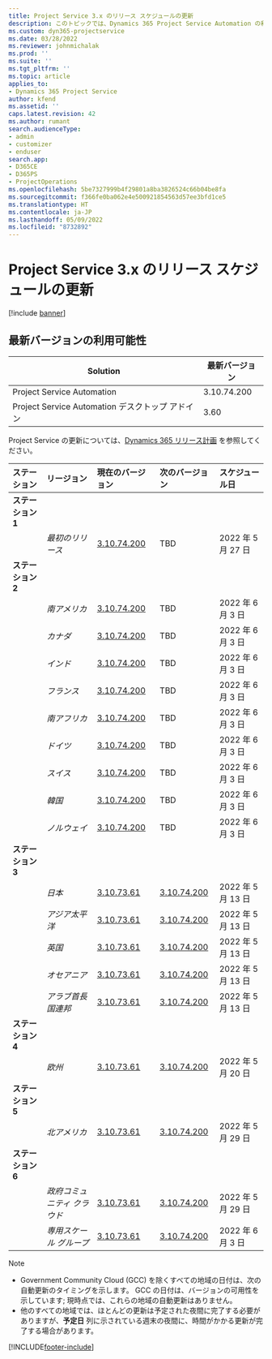 ```yaml
---
title: Project Service 3.x のリリース スケジュールの更新
description: このトピックでは、Dynamics 365 Project Service Automation の利用可能なリリースと今後のリリースについて説明します。
ms.custom: dyn365-projectservice
ms.date: 03/28/2022
ms.reviewer: johnmichalak
ms.prod: ''
ms.suite: ''
ms.tgt_pltfrm: ''
ms.topic: article
applies_to:
- Dynamics 365 Project Service
author: kfend
ms.assetid: ''
caps.latest.revision: 42
ms.author: rumant
search.audienceType:
- admin
- customizer
- enduser
search.app:
- D365CE
- D365PS
- ProjectOperations
ms.openlocfilehash: 5be7327999b4f29801a8ba3826524c66b04be8fa
ms.sourcegitcommit: f366fe0ba062e4e500921854563d57ee3bfd1ce5
ms.translationtype: HT
ms.contentlocale: ja-JP
ms.lasthandoff: 05/09/2022
ms.locfileid: "8732892"
---
```

# <a name="update-release-schedule-for-project-service-3x"></a>Project Service 3.x のリリース スケジュールの更新

[!include [banner](../includes/psa-now-project-operations.md)]

## <a name="latest-version-availability"></a>最新バージョンの利用可能性

| Solution  | 最新バージョン |
|-------|----|
| Project Service Automation    | 3.10.74.200 |
| Project Service Automation デスクトップ アドイン                | 3.60          |

Project Service の更新については、[Dynamics 365 リリース計画](/dynamics365/release-plans/) を参照してください。 

| ステーション  | リージョン | 現在のバージョン | 次のバージョン |  スケジュール日
| :---   | :---   | :---   | :---   |:---   |         
|<strong>ステーション 1</strong> | |  |  | |
| | <i>最初のリリース</i> | [3.10.74.200](whats-new-ur43.md) | TBD | 2022 年 5 月 27 日
|<strong>ステーション 2</strong> | |  |  | |
| | <i>南アメリカ</i> | [3.10.74.200](whats-new-ur43.md) | TBD | 2022 年 6 月 3 日
| | <i>カナダ</i> | [3.10.74.200](whats-new-ur43.md) | TBD | 2022 年 6 月 3 日
| | <i>インド</i> | [3.10.74.200](whats-new-ur43.md) | TBD | 2022 年 6 月 3 日
| | <i>フランス</i> | [3.10.74.200](whats-new-ur43.md) | TBD | 2022 年 6 月 3 日
| | <i>南アフリカ</i> | [3.10.74.200](whats-new-ur43.md) | TBD | 2022 年 6 月 3 日
| | <i>ドイツ</i> | [3.10.74.200](whats-new-ur43.md) | TBD | 2022 年 6 月 3 日
| | <i>スイス</i> | [3.10.74.200](whats-new-ur43.md) | TBD | 2022 年 6 月 3 日
| | <i>韓国</i> | [3.10.74.200](whats-new-ur43.md) | TBD | 2022 年 6 月 3 日
| | <i>ノルウェイ</i> | [3.10.74.200](whats-new-ur43.md) | TBD | 2022 年 6 月 3 日
|<strong>ステーション 3</strong> | |  |  | |
| | <i>日本</i> | [3.10.73.61](whats-new-ur-42.md) | [3.10.74.200](whats-new-ur43.md) | 2022 年 5 月 13 日
| | <i>アジア太平洋</i> | [3.10.73.61](whats-new-ur-42.md) | [3.10.74.200](whats-new-ur43.md) | 2022 年 5 月 13 日
| | <i>英国</i> | [3.10.73.61](whats-new-ur-42.md) | [3.10.74.200](whats-new-ur43.md) | 2022 年 5 月 13 日
| | <i>オセアニア</i> | [3.10.73.61](whats-new-ur-42.md) | [3.10.74.200](whats-new-ur43.md) | 2022 年 5 月 13 日
| | <i>アラブ首長国連邦</i> | [3.10.73.61](whats-new-ur-42.md) | [3.10.74.200](whats-new-ur43.md) | 2022 年 5 月 13 日
|<strong>ステーション 4</strong> | |  |  | |
| | <i>欧州</i> | [3.10.73.61](whats-new-ur-42.md) | [3.10.74.200](whats-new-ur43.md) | 2022 年 5 月 20 日
|<strong>ステーション 5</strong> | |  |  | |
| | <i>北アメリカ</i> | [3.10.73.61](whats-new-ur-42.md) | [3.10.74.200](whats-new-ur43.md) | 2022 年 5 月 29 日
|<strong>ステーション 6</strong> | |  |  | |
| | <i>政府コミュニティ クラウド</i> | [3.10.73.61](whats-new-ur-42.md) | [3.10.74.200](whats-new-ur43.md) | 2022 年 5 月 29 日
| | <i>専用スケール グループ</i> | [3.10.73.61](whats-new-ur-42.md) | [3.10.74.200](whats-new-ur43.md) | 2022 年 6 月 3 日




>[!Note]
> - Government Community Cloud (GCC) を除くすべての地域の日付は、次の自動更新のタイミングを示します。 GCC の日付は、バージョンの可用性を示しています; 現時点では、これらの地域の自動更新はありません。
> - 他のすべての地域では、ほとんどの更新は予定された夜間に完了する必要がありますが、**予定日** 列に示されている週末の夜間に、時間がかかる更新が完了する場合があります。


[!INCLUDE[footer-include](../includes/footer-banner.md)]
